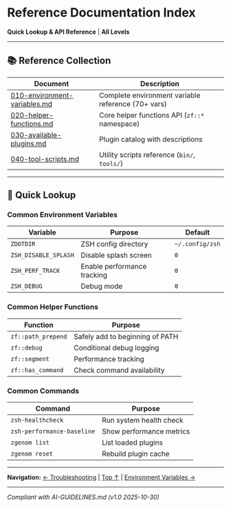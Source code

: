 # Reference Documentation Index

**Quick Lookup & API Reference** | **All Levels**

---

## 📚 Reference Collection

| Document | Description |
|----------|-------------|
| [010-environment-variables.md](010-environment-variables.md) | Complete environment variable reference (70+ vars) |
| [020-helper-functions.md](020-helper-functions.md) | Core helper functions API (`zf::*` namespace) |
| [030-available-plugins.md](030-available-plugins.md) | Plugin catalog with descriptions |
| [040-tool-scripts.md](040-tool-scripts.md) | Utility scripts reference (`bin/`, `tools/`) |

---

## 🎯 Quick Lookup

### Common Environment Variables

| Variable | Purpose | Default |
|----------|---------|---------|
| `ZDOTDIR` | ZSH config directory | `~/.config/zsh` |
| `ZSH_DISABLE_SPLASH` | Disable splash screen | `0` |
| `ZSH_PERF_TRACK` | Enable performance tracking | `0` |
| `ZSH_DEBUG` | Debug mode | `0` |

### Common Helper Functions

| Function | Purpose |
|----------|---------|
| `zf::path_prepend` | Safely add to beginning of PATH |
| `zf::debug` | Conditional debug logging |
| `zf::segment` | Performance tracking |
| `zf::has_command` | Check command availability |

### Common Commands

| Command | Purpose |
|---------|---------|
| `zsh-healthcheck` | Run system health check |
| `zsh-performance-baseline` | Show performance metrics |
| `zgenom list` | List loaded plugins |
| `zgenom reset` | Rebuild plugin cache |

---

**Navigation:** [← Troubleshooting](../130-troubleshooting.md) | [Top ↑](#reference-index) | [Environment Variables →](010-environment-variables.md)

---

*Compliant with AI-GUIDELINES.md (v1.0 2025-10-30)*
